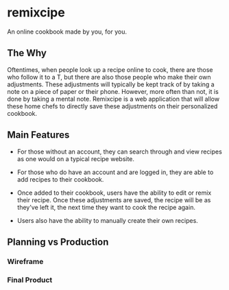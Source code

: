 # remixcipe

An online cookbook made by you, for you. 

## The Why

Oftentimes, when people look up a recipe online to cook, there are those who follow it to a T, but there are also those people who make their own adjustments. These adjustments will typically be kept track of by taking a note on a piece of paper or their phone. However, more often than not, it is done by taking a mental note. Remixcipe is a web application that will allow these home chefs to directly save these adjustments on their personalized cookbook.

## Main Features

- For those without an account, they can search through and view recipes as one would on a typical recipe website. 

- For those who do have an account and are logged in, they are able to add recipes to their cookbook.

- Once added to their cookbook, users have the ability to edit or remix their recipe. Once these adjustments are saved, the recipe will be as they've left it, the next time they want to cook the recipe again.

- Users also have the ability to manually create their own recipes. 

## Planning vs Production

### Wireframe

### Final Product
